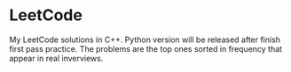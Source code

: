 # LeetCode
My LeetCode solutions in C++. Python version will be released after finish first pass practice.
The problems are the top ones sorted in frequency that appear in real inverviews.
